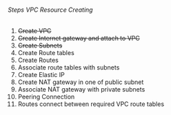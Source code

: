 ###### Steps VPC Resource Creating
1.  ~~Create VPC~~
2.  ~~Create Internet gateway and attach to VPC~~
3.  ~~Create Subnets~~
4.  Create Route tables
5.  Create Routes
6.  Associate route tables with subnets
7.  Create Elastic IP
8.  Create NAT gateway in one of public subnet
9.  Associate NAT gateway with private subnets
10. Peering Connection
11. Routes connect between required VPC route tables

